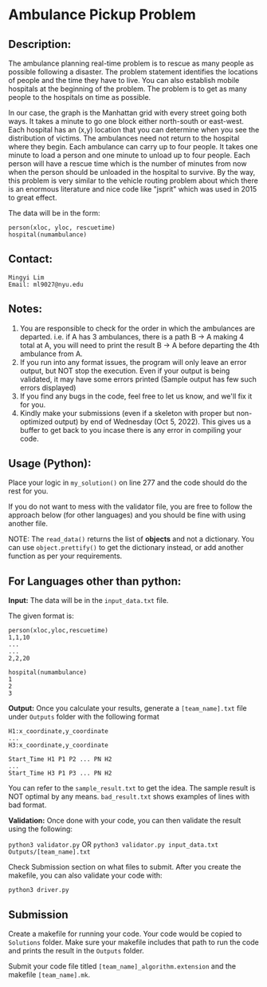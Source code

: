 
# Ambulance Pickup Problem

## Description:

The ambulance planning real-time problem is to rescue as many people as possible following a disaster. The problem statement identifies the locations of people and the time they have to live. You can also establish mobile hospitals at the beginning of the problem. The problem is to get as many people to the hospitals on time as possible.

In our case, the graph is the Manhattan grid with every street going both ways. It takes a minute to go one block either north-south or east-west. Each hospital has an (x,y) location that you can determine when you see the distribution of victims. The ambulances need not return to the hospital where they begin. Each ambulance can carry up to four people. It takes one minute to load a person and one minute to unload up to four people. Each person will have a rescue time which is the number of minutes from now when the person should be unloaded in the hospital to survive. By the way, this problem is very similar to the vehicle routing problem about which there is an enormous literature and nice code like "jsprit" which was used in 2015 to great effect.

The data will be in the form:
```angular2html
person(xloc, yloc, rescuetime)
hospital(numambulance)
```

## Contact:

```angular2html
Mingyi Lim
Email: ml9027@nyu.edu
```

## Notes:

   1. You are responsible to check for the order in which the ambulances are departed. 
i.e. if A has 3 ambulances, there is a path B -> A making 4 total at A, 
you will need to print the result B -> A before departing the 4th ambulance from A.
   2. If you run into any format issues, the program will only leave an error output, but NOT stop the execution.
Even if your output is being validated, it may have some errors printed (Sample output has few such errors displayed)
   3. If you find any bugs in the code, feel free to let us know, and we'll fix it for you.
   4. Kindly make your submissions (even if a skeleton with proper but non-optimized output) by end of Wednesday (Oct 5, 2022). 
This gives us a buffer to get back to you incase there is any error in compiling your code.

## Usage (Python):

Place your logic in `my_solution()` on line 277 and the code should do the rest for you.

If you do not want to mess with the validator file, you are free to follow the approach below (for other languages)
and you should be fine with using another file.

NOTE: The `read_data()` returns the list of **objects** and not a dictionary. 
You can use `object.prettify()` to get the dictionary instead, or add another function as per your requirements.

## For Languages other than python:

**Input:** The data will be in the `input_data.txt` file.

The given format is:

```angular2html
person(xloc,yloc,rescuetime)
1,1,10
...
...
2,2,20

hospital(numambulance)
1
2
3
```

**Output:** Once you calculate your results, generate a `[team_name].txt` file under `Outputs` folder with the following format

```angular2html
H1:x_coordinate,y_coordinate
...
H3:x_coordinate,y_coordinate

Start_Time H1 P1 P2 ... PN H2  
...
Start_Time H3 P1 P3 ... PN H2
```
You can refer to the `sample_result.txt` to get the idea. The sample result is NOT optimal by any means. `bad_result.txt` shows examples of lines with bad format. 

**Validation:** Once done with your code, you can then validate the result using the following:

`python3 validator.py`
         OR
`python3 validator.py input_data.txt Outputs/[team_name].txt`

Check Submission section on what files to submit. After you create the makefile, you can also validate your code with:

`python3 driver.py`


## Submission

Create a makefile for running your code. Your code would be copied to `Solutions` folder. Make sure your makefile includes that path to run the code and prints the result in the `Outputs` folder.

Submit your code file titled `[team_name]_algorithm.extension` and the makefile `[team_name].mk`.
